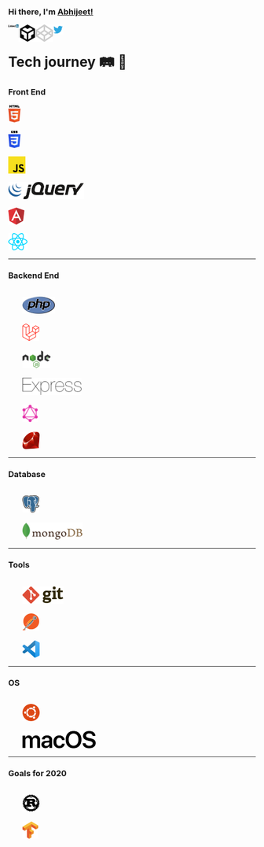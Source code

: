 ### Hi there, I'm [Abhijeet!](https://dev.to/devabhijeet)

<div align="left">
	<p>
		<a href="https://www.linkedin.com/in/dev-abhijeet-yadav/">
		  <img align="left" alt="Abhijeet Yadav | LinkedIn" width="21px" src="https://raw.githubusercontent.com/devAbhijeet/devAbhijeet/master/assets/linkedin.svg" />
		</a>
	</p>
	<p>
		<a href="https://codesandbox.io/u/devAbhijeet">
			<img align="left" alt="Abhijeet Yadav | CodeSandbox" width="35px" src="https://raw.githubusercontent.com/devAbhijeet/devAbhijeet/master/assets/codesandbox.svg" />
		</a>
	</p>
	<p>
		<a href="https://codepen.io/dev_abhijeet">
			<img align="left" alt="Abhijeet Yadav | codepen" width="35px" src="https://raw.githubusercontent.com/devAbhijeet/devAbhijeet/master/assets/codepen.svg" />
		</a>
	</p>
	<p>
		<a href="https://twitter.com/dev_abhijeet">
		  <img align="left" alt="Abhijeet Yadav | Twitter" width="21px" src="https://raw.githubusercontent.com/devAbhijeet/devAbhijeet/master/assets/twitter.svg" />
		</a>
	</p>
</div>

<br>

# Tech journey 🛤 🚂

### Front End
<div align="left">
	<p>
		<a href="https://raw.githubusercontent.com/devAbhijeet/devAbhijeet/master/assets/html-5.svg">
		  <img height="35" src="https://raw.githubusercontent.com/devAbhijeet/devAbhijeet/master/assets/html-5.svg">
		</a>
	</p>
	<p>
		<a href="https://raw.githubusercontent.com/devAbhijeet/devAbhijeet/master/assets/css-3.svg">
			<img height="35" src="https://raw.githubusercontent.com/devAbhijeet/devAbhijeet/master/assets/css-3.svg">
		</a>
	</p>
	<p>
		<a href="https://raw.githubusercontent.com/devAbhijeet/devAbhijeet/master/assets/javascript.svg">
			<img height="35" src="https://raw.githubusercontent.com/devAbhijeet/devAbhijeet/master/assets/javascript.svg">
		</a>
	</p>
	<p>
		<a href="https://raw.githubusercontent.com/devAbhijeet/devAbhijeet/master/assets/jquery.svg">
		  <img height="35" src="https://raw.githubusercontent.com/devAbhijeet/devAbhijeet/master/assets/jquery.svg">
		</a>
	</p>
	<p>
		<a href="https://raw.githubusercontent.com/devAbhijeet/devAbhijeet/master/assets/angular.svg">
		  <img height="35" src="https://raw.githubusercontent.com/devAbhijeet/devAbhijeet/master/assets/angular.svg">
		</a>
	</p>
	<p>
		<a href="https://raw.githubusercontent.com/devAbhijeet/devAbhijeet/master/assets/react.svg">
		  <img height="35" src="https://raw.githubusercontent.com/devAbhijeet/devAbhijeet/master/assets/react.svg">
		</a>
	</p>
</div>
<!-- <code>
	<img height="35" src="https://raw.githubusercontent.com/devAbhijeet/devAbhijeet/master/assets/html-5.svg">
</code>
<code>
	<img height="35" src="https://raw.githubusercontent.com/devAbhijeet/devAbhijeet/master/assets/css-3.svg">
</code>
<code>
	<img height="35" src="https://raw.githubusercontent.com/devAbhijeet/devAbhijeet/master/assets/javascript.svg">
</code>
<code>
	<img height="35" src="https://raw.githubusercontent.com/devAbhijeet/devAbhijeet/master/assets/jquery.svg">
</code>
<code>
	<img height="35" src="https://raw.githubusercontent.com/devAbhijeet/devAbhijeet/master/assets/angular.svg">
</code>
<code>
	<img height="35" src="https://raw.githubusercontent.com/devAbhijeet/devAbhijeet/master/assets/react.svg">
</code> -->
<hr>

### Backend End
<code>
	<img height="35" src="https://raw.githubusercontent.com/devAbhijeet/devAbhijeet/master/assets/php.svg">
</code>
<code>
	<img height="35" src="https://raw.githubusercontent.com/devAbhijeet/devAbhijeet/master/assets/laravel.svg">
</code>
<code>
	<img height="35" src="https://raw.githubusercontent.com/devAbhijeet/devAbhijeet/master/assets/nodejs.svg">
</code>
<code>
	<img height="35" src="https://raw.githubusercontent.com/devAbhijeet/devAbhijeet/master/assets/express.svg">
</code>
<code>
	<img height="35" src="https://raw.githubusercontent.com/devAbhijeet/devAbhijeet/master/assets/graphql.svg">
</code>
<code>
	<img height="35" src="https://raw.githubusercontent.com/devAbhijeet/devAbhijeet/master/assets/ruby.svg">
</code>
<hr>

### Database
<code>
	<img height="35" src="https://raw.githubusercontent.com/devAbhijeet/devAbhijeet/master/assets/postgresql.svg">
</code>
<code>
	<img height="35" src="https://raw.githubusercontent.com/devAbhijeet/devAbhijeet/master/assets/mongodb.svg">
</code>
<hr>

### Tools
<code>
	<img height="35" src="https://raw.githubusercontent.com/devAbhijeet/devAbhijeet/master/assets/git.svg">
</code>
<code>
	<img height="35" src="https://raw.githubusercontent.com/devAbhijeet/devAbhijeet/master/assets/postman.svg">
</code>
<code>
	<img height="35" src="https://raw.githubusercontent.com/devAbhijeet/devAbhijeet/master/assets/vs-code.svg">
</code>
<hr>

### OS
<code>
	<img height="35" src="https://raw.githubusercontent.com/devAbhijeet/devAbhijeet/master/assets/ubuntu.svg">
</code>
<code>
	<img height="35" src="https://raw.githubusercontent.com/devAbhijeet/devAbhijeet/master/assets/macOS.svg">
</code>
<hr>

### Goals for 2020
<code>
	<img height="35" src="https://raw.githubusercontent.com/devAbhijeet/devAbhijeet/master/assets/rust.svg">
</code>
<code>
	<img height="35" src="https://raw.githubusercontent.com/devAbhijeet/devAbhijeet/master/assets/tensorflow.svg">
</code>


